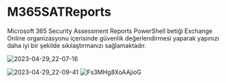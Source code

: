 # M365SATReports
Microsoft 365 Security Assessment Reports PowerShell betiği Exchange Online organizasyonu içerisinde güvenlik değerlendirmesi yaparak yapınızı daha iyi bir şekilde sıkılaştırmanızı sağlamaktadır. 

![2023-04-29_22-07-16](https://user-images.githubusercontent.com/53214224/235320149-0af70ee2-a94c-4d7c-a5e3-95f0f624c9f0.png)

![2023-04-29_22-09-41](https://user-images.githubusercontent.com/53214224/235320188-704e69c4-9955-45a3-b57d-14051984afd8.png)
![Fs3MHg8XoAAjioG](https://user-images.githubusercontent.com/53214224/235319862-85c2c4b2-8c24-4b86-8bc8-d9b87f4531eb.jpeg)
